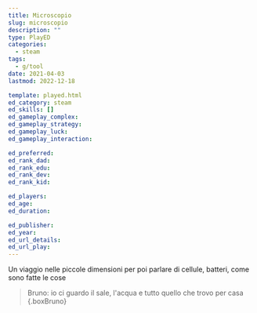 ```yaml
---
title: Microscopio
slug: microscopio
description: ""
type: PlayED
categories:
  - steam
tags:
  - g/tool
date: 2021-04-03
lastmod: 2022-12-18

template: played.html
ed_category: steam
ed_skills: []
ed_gameplay_complex: 
ed_gameplay_strategy: 
ed_gameplay_luck: 
ed_gameplay_interaction: 

ed_preferred: 
ed_rank_dad: 
ed_rank_edu: 
ed_rank_dev: 
ed_rank_kid: 

ed_players: 
ed_age: 
ed_duration: 

ed_publisher: 
ed_year: 
ed_url_details: 
ed_url_play: 
---
```


Un viaggio nelle piccole dimensioni per poi parlare di cellule, batteri, come sono fatte le cose

> Bruno: io ci guardo il sale, l'acqua e tutto quello che trovo per casa
{.boxBruno}
